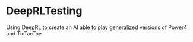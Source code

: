 # DeepRLTesting
Using DeepRL to create an AI able to play generalized versions of Power4 and TicTacToe
